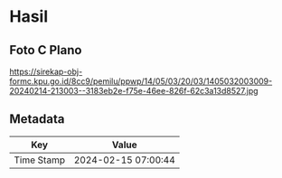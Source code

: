 # Hasil

## Foto C Plano

https://sirekap-obj-formc.kpu.go.id/8cc9/pemilu/ppwp/14/05/03/20/03/1405032003009-20240214-213003--3183eb2e-f75e-46ee-826f-62c3a13d8527.jpg


## Metadata

| Key        | Value               |
| ---------- | ------------------- |
| Time Stamp | 2024-02-15 07:00:44 |



